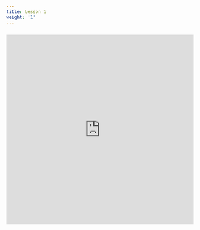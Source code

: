 ```yaml
---
title: Lesson 1
weight: '1'
---
```

<iframe src=https://create.arduino.cc/editor/LSU_DDEM/PDM_Assignment\\_2\\_-_Analog_IO/preview?embed style="height:510px;width:100%;margin:10px 0" frameborder=0></iframe>
